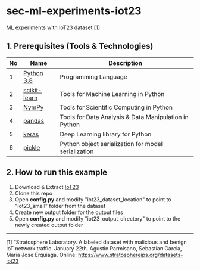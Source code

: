 # sec-ml-experiments-iot23
ML experiments with IoT23 dataset [1]

## 1. Prerequisites (Tools & Technologies)
No  | Name          | Description
--- |------------   |-------------
1   | [Python 3.8](https://www.python.org/downloads/release/python-380/)|   Programming Language 
2   | [scikit-learn](https://scikit-learn.org/stable/)| Tools for Machine Learning in Python
3   | [NymPy](https://numpy.org/)| Tools for Scientific Computing in Python
4   | [pandas](https://pandas.pydata.org/)| Tools for Data Analysis & Data Manipulation in Python
5   | [keras](https://keras.io/)| Deep Learning library for Python
6   | [pickle](https://docs.python.org/3/library/pickle.html)| Python object serialization for model serialization

## 2. How to run this example
1. Download & Extract [IoT23](https://www.stratosphereips.org/datasets-iot23)
2. Clone this repo
3. Open **config.py** and modify "iot23_dataset_location" to point to "iot23_small" folder from the dataset
4. Create new output folder for the output files
5. Open **config.py** and modify "iot23_output_directory" to point to the newly created output folder


---
[1] “Stratosphere Laboratory. A labeled dataset with malicious and benign IoT network traffic. January 22th. Agustin Parmisano, Sebastian Garcia, Maria Jose Erquiaga. 
Online: https://www.stratosphereips.org/datasets-iot23
